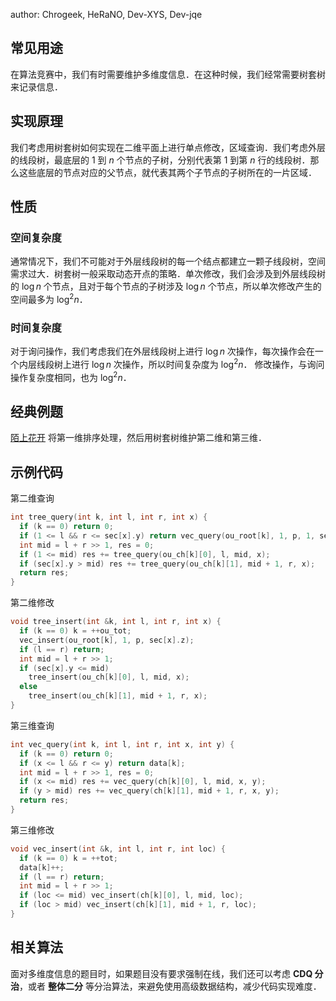 author: Chrogeek, HeRaNO, Dev-XYS, Dev-jqe

## 常见用途

在算法竞赛中，我们有时需要维护多维度信息．在这种时候，我们经常需要树套树来记录信息．

## 实现原理

我们考虑用树套树如何实现在二维平面上进行单点修改，区域查询．我们考虑外层的线段树，最底层的 $1$ 到 $n$ 个节点的子树，分别代表第 $1$ 到第 $n$ 行的线段树．那么这些底层的节点对应的父节点，就代表其两个子节点的子树所在的一片区域．

## 性质

### 空间复杂度

通常情况下，我们不可能对于外层线段树的每一个结点都建立一颗子线段树，空间需求过大．树套树一般采取动态开点的策略．单次修改，我们会涉及到外层线段树的 $\log{n}$ 个节点，且对于每个节点的子树涉及 $\log{n}$ 个节点，所以单次修改产生的空间最多为 $\log^2{n}$．

### 时间复杂度

对于询问操作，我们考虑我们在外层线段树上进行 $\log{n}$ 次操作，每次操作会在一个内层线段树上进行 $\log{n}$ 次操作，所以时间复杂度为 $\log^2{n}$．
修改操作，与询问操作复杂度相同，也为 $\log^2{n}$．

## 经典例题

[陌上花开](https://www.luogu.com.cn/problem/P3810) 将第一维排序处理，然后用树套树维护第二维和第三维．

## 示例代码

第二维查询

```cpp
int tree_query(int k, int l, int r, int x) {
  if (k == 0) return 0;
  if (1 <= l && r <= sec[x].y) return vec_query(ou_root[k], 1, p, 1, sec[x].z);
  int mid = l + r >> 1, res = 0;
  if (1 <= mid) res += tree_query(ou_ch[k][0], l, mid, x);
  if (sec[x].y > mid) res += tree_query(ou_ch[k][1], mid + 1, r, x);
  return res;
}
```

第二维修改

```cpp
void tree_insert(int &k, int l, int r, int x) {
  if (k == 0) k = ++ou_tot;
  vec_insert(ou_root[k], 1, p, sec[x].z);
  if (l == r) return;
  int mid = l + r >> 1;
  if (sec[x].y <= mid)
    tree_insert(ou_ch[k][0], l, mid, x);
  else
    tree_insert(ou_ch[k][1], mid + 1, r, x);
}
```

第三维查询

```cpp
int vec_query(int k, int l, int r, int x, int y) {
  if (k == 0) return 0;
  if (x <= l && r <= y) return data[k];
  int mid = l + r >> 1, res = 0;
  if (x <= mid) res += vec_query(ch[k][0], l, mid, x, y);
  if (y > mid) res += vec_query(ch[k][1], mid + 1, r, x, y);
  return res;
}
```

第三维修改

```cpp
void vec_insert(int &k, int l, int r, int loc) {
  if (k == 0) k = ++tot;
  data[k]++;
  if (l == r) return;
  int mid = l + r >> 1;
  if (loc <= mid) vec_insert(ch[k][0], l, mid, loc);
  if (loc > mid) vec_insert(ch[k][1], mid + 1, r, loc);
}
```

## 相关算法

面对多维度信息的题目时，如果题目没有要求强制在线，我们还可以考虑 **CDQ 分治**，或者 **整体二分** 等分治算法，来避免使用高级数据结构，减少代码实现难度．

